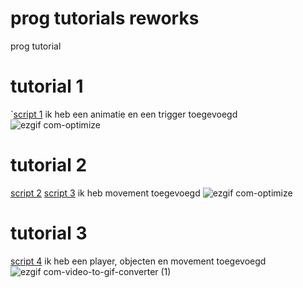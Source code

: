 # prog tutorials reworks
 prog tutorial
 # tutorial 1
 `[script 1](/Assets/scripts/animate.cs)
 ik heb een animatie en een trigger toegevoegd
 ![ezgif com-optimize](https://github.com/user-attachments/assets/5b3b22b0-4b8d-4be3-a498-030fc36ebfef)

 # tutorial 2
 [script 2](/Assets/scripts/movebasic.cs) 
 [script 3](/Assets/scripts/movenotilt.cs)
ik heb movement toegevoegd
![ezgif com-optimize](https://github.com/user-attachments/assets/a64f364b-695f-4acc-8a39-5c1d3f3546a2)

# tutorial 3
[script 4](/Assets/scripts/movement.cs)
ik heb een player, objecten en movement toegevoegd
![ezgif com-video-to-gif-converter (1)](https://github.com/user-attachments/assets/3569e9ae-b3f0-4b80-81a5-e6b70d3874e0)
